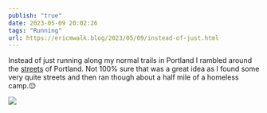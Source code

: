 ```yaml
---
publish: "true"
date: 2023-05-09 20:02:26
tags: "Running"
url: https://ericmwalk.blog/2023/05/09/instead-of-just.html
---
```


Instead of just running along my normal trails in Portland I rambled around the [streets](http://www.strava.com/activities/9042835453) of Portland. Not 100% sure that was a great idea as I found some very quite streets and then ran though about a half mile of a homeless camp.😔

![](https://ericmwalk.blog/uploads/2023/de080ce70a.jpg)